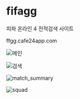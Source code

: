 
# fifagg

피파 온라인 4 전적검색 사이트

ffgg.cafe24app.com

![메인](https://user-images.githubusercontent.com/40729223/122318223-af98d580-cf59-11eb-8a20-870923a7c7d3.png)

![검색](https://user-images.githubusercontent.com/40729223/122318430-fbe41580-cf59-11eb-9da7-192d8f4ff5ef.png)

![match_summary](https://user-images.githubusercontent.com/40729223/122318531-233ae280-cf5a-11eb-923c-86ad32359d63.png)

![squad](https://user-images.githubusercontent.com/40729223/122318535-246c0f80-cf5a-11eb-8ead-3f65f7487309.png)
